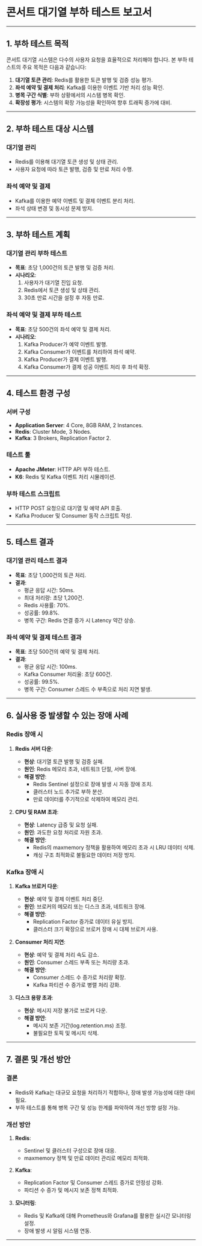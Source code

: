 # 콘서트 대기열 부하 테스트 보고서

---

## 1. 부하 테스트 목적

콘서트 대기열 시스템은 다수의 사용자 요청을 효율적으로 처리해야 합니다. 본 부하 테스트의 주요 목적은 다음과 같습니다:

1. **대기열 토큰 관리**: Redis를 활용한 토큰 발행 및 검증 성능 평가.
2. **좌석 예약 및 결제 처리**: Kafka를 이용한 이벤트 기반 처리 성능 확인.
3. **병목 구간 식별**: 부하 상황에서의 시스템 병목 확인.
4. **확장성 평가**: 시스템의 확장 가능성을 확인하여 향후 트래픽 증가에 대비.

---

## 2. 부하 테스트 대상 시스템

### 대기열 관리

- Redis를 이용해 대기열 토큰 생성 및 상태 관리.
- 사용자 요청에 따라 토큰 발행, 검증 및 만료 처리 수행.

### 좌석 예약 및 결제

- Kafka를 이용한 예약 이벤트 및 결제 이벤트 분리 처리.
- 좌석 상태 변경 및 동시성 문제 방지.

---

## 3. 부하 테스트 계획

### 대기열 관리 부하 테스트

- **목표**: 초당 1,000건의 토큰 발행 및 검증 처리.
- **시나리오**:
  1. 사용자가 대기열 진입 요청.
  2. Redis에서 토큰 생성 및 상태 관리.
  3. 30초 만료 시간을 설정 후 자동 만료.

### 좌석 예약 및 결제 부하 테스트

- **목표**: 초당 500건의 좌석 예약 및 결제 처리.
- **시나리오**:
  1. Kafka Producer가 예약 이벤트 발행.
  2. Kafka Consumer가 이벤트를 처리하여 좌석 예약.
  3. Kafka Producer가 결제 이벤트 발행.
  4. Kafka Consumer가 결제 성공 이벤트 처리 후 좌석 확정.

---

## 4. 테스트 환경 구성

### 서버 구성

- **Application Server**: 4 Core, 8GB RAM, 2 Instances.
- **Redis**: Cluster Mode, 3 Nodes.
- **Kafka**: 3 Brokers, Replication Factor 2.

### 테스트 툴

- **Apache JMeter**: HTTP API 부하 테스트.
- **K6**: Redis 및 Kafka 이벤트 처리 시뮬레이션.

### 부하 테스트 스크립트

- HTTP POST 요청으로 대기열 및 예약 API 호출.
- Kafka Producer 및 Consumer 동작 스크립트 작성.

---

## 5. 테스트 결과

### 대기열 관리 테스트 결과

- **목표**: 초당 1,000건의 토큰 처리.
- **결과**:
  - 평균 응답 시간: 50ms.
  - 최대 처리량: 초당 1,200건.
  - Redis 사용률: 70%.
  - 성공률: 99.8%.
  - 병목 구간: Redis 연결 증가 시 Latency 약간 상승.

### 좌석 예약 및 결제 테스트 결과

- **목표**: 초당 500건의 예약 및 결제 처리.
- **결과**:
  - 평균 응답 시간: 100ms.
  - Kafka Consumer 처리율: 초당 600건.
  - 성공률: 99.5%.
  - 병목 구간: Consumer 스레드 수 부족으로 처리 지연 발생.

---

## 6. 실사용 중 발생할 수 있는 장애 사례

### Redis 장애 시

1. **Redis 서버 다운**:

   - **현상**: 대기열 토큰 발행 및 검증 실패.
   - **원인**: Redis 메모리 초과, 네트워크 단절, 서버 장애.
   - **해결 방안**:
     - Redis Sentinel 설정으로 장애 발생 시 자동 장애 조치.
     - 클러스터 노드 추가로 부하 분산.
     - 만료 데이터를 주기적으로 삭제하여 메모리 관리.

2. **CPU 및 RAM 초과**:
   - **현상**: Latency 급증 및 요청 실패.
   - **원인**: 과도한 요청 처리로 자원 초과.
   - **해결 방안**:
     - Redis의 maxmemory 정책을 활용하여 메모리 초과 시 LRU 데이터 삭제.
     - 캐싱 구조 최적화로 불필요한 데이터 저장 방지.

### Kafka 장애 시

1. **Kafka 브로커 다운**:

   - **현상**: 예약 및 결제 이벤트 처리 중단.
   - **원인**: 브로커의 메모리 또는 디스크 초과, 네트워크 장애.
   - **해결 방안**:
     - Replication Factor 증가로 데이터 유실 방지.
     - 클러스터 크기 확장으로 브로커 장애 시 대체 브로커 사용.

2. **Consumer 처리 지연**:

   - **현상**: 예약 및 결제 처리 속도 감소.
   - **원인**: Consumer 스레드 부족 또는 처리량 초과.
   - **해결 방안**:
     - Consumer 스레드 수 증가로 처리량 확장.
     - Kafka 파티션 수 증가로 병렬 처리 강화.

3. **디스크 용량 초과**:
   - **현상**: 메시지 저장 불가로 브로커 다운.
   - **해결 방안**:
     - 메시지 보존 기간(log.retention.ms) 조정.
     - 불필요한 토픽 및 메시지 삭제.

---

## 7. 결론 및 개선 방안

### 결론

- Redis와 Kafka는 대규모 요청을 처리하기 적합하나, 장애 발생 가능성에 대한 대비 필요.
- 부하 테스트를 통해 병목 구간 및 성능 한계를 파악하여 개선 방향 설정 가능.

### 개선 방안

1. **Redis**:

   - Sentinel 및 클러스터 구성으로 장애 대응.
   - maxmemory 정책 및 만료 데이터 관리로 메모리 최적화.

2. **Kafka**:

   - Replication Factor 및 Consumer 스레드 증가로 안정성 강화.
   - 파티션 수 증가 및 메시지 보존 정책 최적화.

3. **모니터링**:
   - Redis 및 Kafka에 대해 Prometheus와 Grafana를 활용한 실시간 모니터링 설정.
   - 장애 발생 시 알림 시스템 연동.

---
